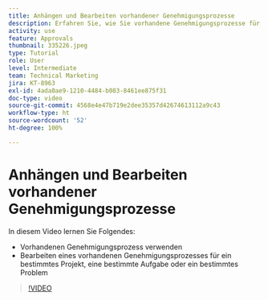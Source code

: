 ```yaml
---
title: Anhängen und Bearbeiten vorhandener Genehmigungsprozesse
description: Erfahren Sie, wie Sie vorhandene Genehmigungsprozesse für Projekte, Aufgaben oder Probleme in [!DNL  Workfront]verwenden und bearbeiten.
activity: use
feature: Approvals
thumbnail: 335226.jpeg
type: Tutorial
role: User
level: Intermediate
team: Technical Marketing
jira: KT-8963
exl-id: 4ada0ae9-1210-4484-b083-8461ee875f31
doc-type: video
source-git-commit: 4568e4e47b719e2dee35357d42674613112a9c43
workflow-type: ht
source-wordcount: '52'
ht-degree: 100%

---
```


# Anhängen und Bearbeiten vorhandener Genehmigungsprozesse

In diesem Video lernen Sie Folgendes:

* Vorhandenen Genehmigungsprozess verwenden
* Bearbeiten eines vorhandenen Genehmigungsprozesses für ein bestimmtes Projekt, eine bestimmte Aufgabe oder ein bestimmtes Problem

>[!VIDEO](https://video.tv.adobe.com/v/335226/?quality=12&learn=on&enablevpops)

<!--
learn more URLS
-->
